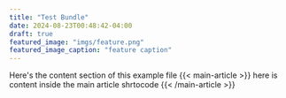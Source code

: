 ```yaml
---
title: "Test Bundle"
date: 2024-08-23T00:48:42-04:00
draft: true
featured_image: "imgs/feature.png"
featured_image_caption: "feature caption"
---
```


Here's the content section of this example file
{{< main-article >}}
here is content inside the main article shrtocode
{{< /main-article >}}